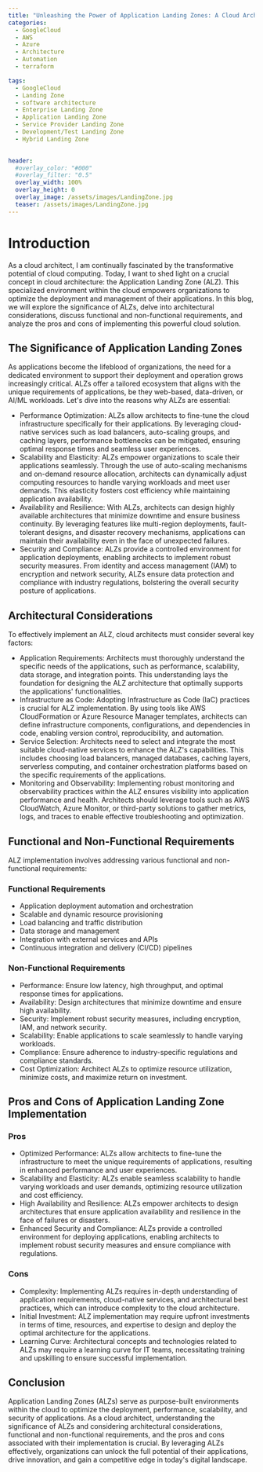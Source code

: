```yaml
---
title: "Unleashing the Power of Application Landing Zones: A Cloud Architect's Perspective"
categories:
  - GoogleCloud
  - AWS
  - Azure
  - Architecture
  - Automation
  - terraform

tags:
  - GoogleCloud
  - Landing Zone
  - software architecture
  - Enterprise Landing Zone
  - Application Landing Zone 
  - Service Provider Landing Zone
  - Development/Test Landing Zone
  - Hybrid Landing Zone
  

header:
  #overlay_color: "#000"
  #overlay_filter: "0.5"
  overlay_width: 100%
  overlay_height: 0
  overlay_image: /assets/images/LandingZone.jpg
  teaser: /assets/images/LandingZone.jpg
---
```


# Introduction

As a cloud architect, I am continually fascinated by the transformative potential of cloud computing. Today, I want to shed light on a crucial concept in cloud architecture: the Application Landing Zone (ALZ). This specialized environment within the cloud empowers organizations to optimize the deployment and management of their applications. In this blog, we will explore the significance of ALZs, delve into architectural considerations, discuss functional and non-functional requirements, and analyze the pros and cons of implementing this powerful cloud solution.

## The Significance of Application Landing Zones

As applications become the lifeblood of organizations, the need for a dedicated environment to support their deployment and operation grows increasingly critical. ALZs offer a tailored ecosystem that aligns with the unique requirements of applications, be they web-based, data-driven, or AI/ML workloads. Let's dive into the reasons why ALZs are essential:

- Performance Optimization: ALZs allow architects to fine-tune the cloud infrastructure specifically for their applications. By leveraging cloud-native services such as load balancers, auto-scaling groups, and caching layers, performance bottlenecks can be mitigated, ensuring optimal response times and seamless user experiences.
- Scalability and Elasticity: ALZs empower organizations to scale their applications seamlessly. Through the use of auto-scaling mechanisms and on-demand resource allocation, architects can dynamically adjust computing resources to handle varying workloads and meet user demands. This elasticity fosters cost efficiency while maintaining application availability.
- Availability and Resilience: With ALZs, architects can design highly available architectures that minimize downtime and ensure business continuity. By leveraging features like multi-region deployments, fault-tolerant designs, and disaster recovery mechanisms, applications can maintain their availability even in the face of unexpected failures.
- Security and Compliance: ALZs provide a controlled environment for application deployments, enabling architects to implement robust security measures. From identity and access management (IAM) to encryption and network security, ALZs ensure data protection and compliance with industry regulations, bolstering the overall security posture of applications.

## Architectural Considerations

To effectively implement an ALZ, cloud architects must consider several key factors:

- Application Requirements: Architects must thoroughly understand the specific needs of the applications, such as performance, scalability, data storage, and integration points. This understanding lays the foundation for designing the ALZ architecture that optimally supports the applications' functionalities.
- Infrastructure as Code: Adopting Infrastructure as Code (IaC) practices is crucial for ALZ implementation. By using tools like AWS CloudFormation or Azure Resource Manager templates, architects can define infrastructure components, configurations, and dependencies in code, enabling version control, reproducibility, and automation.
- Service Selection: Architects need to select and integrate the most suitable cloud-native services to enhance the ALZ's capabilities. This includes choosing load balancers, managed databases, caching layers, serverless computing, and container orchestration platforms based on the specific requirements of the applications.
- Monitoring and Observability: Implementing robust monitoring and observability practices within the ALZ ensures visibility into application performance and health. Architects should leverage tools such as AWS CloudWatch, Azure Monitor, or third-party solutions to gather metrics, logs, and traces to enable effective troubleshooting and optimization.

## Functional and Non-Functional Requirements

ALZ implementation involves addressing various functional and non-functional requirements:

### Functional Requirements

- Application deployment automation and orchestration
- Scalable and dynamic resource provisioning
- Load balancing and traffic distribution
- Data storage and management
- Integration with external services and APIs
- Continuous integration and delivery (CI/CD) pipelines

### Non-Functional Requirements

- Performance: Ensure low latency, high throughput, and optimal response times for applications.
- Availability: Design architectures that minimize downtime and ensure high availability.
- Security: Implement robust security measures, including encryption, IAM, and network security.
- Scalability: Enable applications to scale seamlessly to handle varying workloads.
- Compliance: Ensure adherence to industry-specific regulations and compliance standards.
- Cost Optimization: Architect ALZs to optimize resource utilization, minimize costs, and maximize return on investment.

## Pros and Cons of Application Landing Zone Implementation

### Pros

- Optimized Performance: ALZs allow architects to fine-tune the infrastructure to meet the unique requirements of applications, resulting in enhanced performance and user experiences.
- Scalability and Elasticity: ALZs enable seamless scalability to handle varying workloads and user demands, optimizing resource utilization and cost efficiency.
- High Availability and Resilience: ALZs empower architects to design architectures that ensure application availability and resilience in the face of failures or disasters.
- Enhanced Security and Compliance: ALZs provide a controlled environment for deploying applications, enabling architects to implement robust security measures and ensure compliance with regulations.

### Cons

- Complexity: Implementing ALZs requires in-depth understanding of application requirements, cloud-native services, and architectural best practices, which can introduce complexity to the cloud architecture.
- Initial Investment: ALZ implementation may require upfront investments in terms of time, resources, and expertise to design and deploy the optimal architecture for the applications.
- Learning Curve: Architectural concepts and technologies related to ALZs may require a learning curve for IT teams, necessitating training and upskilling to ensure successful implementation.

## Conclusion

Application Landing Zones (ALZs) serve as purpose-built environments within the cloud to optimize the deployment, performance, scalability, and security of applications. As a cloud architect, understanding the significance of ALZs and considering architectural considerations, functional and non-functional requirements, and the pros and cons associated with their implementation is crucial. By leveraging ALZs effectively, organizations can unlock the full potential of their applications, drive innovation, and gain a competitive edge in today's digital landscape.
